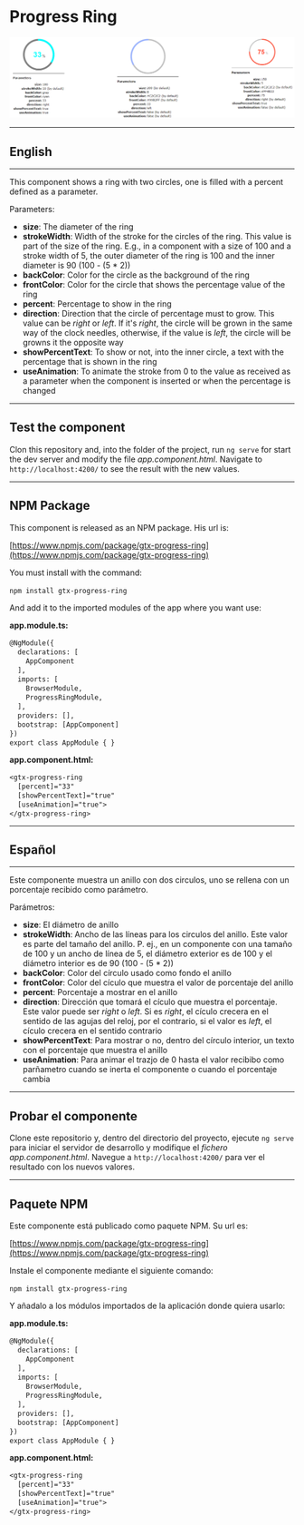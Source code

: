 # Progress Ring

![Example image](./example.png)

---
## English
---

This component shows a ring with two circles, one is filled with a percent defined as a parameter.

Parameters:

* **size**: The diameter of the ring
* **strokeWidth**: Width of the stroke for the circles of the ring. This value is part of the size of the ring. E.g., in a component with a size of 100 and a stroke width of 5, the outer diameter of the ring is 100 and the inner diameter is 90 (100 - (5 * 2))
* **backColor**: Color for the circle as the background of the ring
* **frontColor**: Color for the circle that shows the percentage value of the ring
* **percent**: Percentage to show in the ring
* **direction**: Direction that the circle of percentage must to grow. This value can be *right* or *left*. If it's *right*, the circle will be grown in the same way of the clock needles, otherwise, if the value is *left*, the circle will be growns it the opposite way
* **showPercentText**: To show or not, into the inner circle, a text with the percentage that is shown in the ring
* **useAnimation**: To animate the stroke from 0 to the value as received as a parameter when the component is inserted or when the percentage is changed

---

## Test the component

Clon this repository and, into the folder of the project, run `ng serve` for start the dev server and modify the file *app.component.html*. Navigate to `http://localhost:4200/` to see the result with the new values.

---
  
## NPM Package

This component is released as an NPM package. His url is:

[https://www.npmjs.com/package/gtx-progress-ring](https://www.npmjs.com/package/gtx-progress-ring)

You must install with the command:

`npm install gtx-progress-ring`

And add it to the imported modules of the app where you want use:

**app.module.ts:**
```
@NgModule({
  declarations: [
    AppComponent
  ],
  imports: [
    BrowserModule,
    ProgressRingModule,
  ],
  providers: [],
  bootstrap: [AppComponent]
})
export class AppModule { }
```
**app.component.html:**

```
<gtx-progress-ring
  [percent]="33"
  [showPercentText]="true"
  [useAnimation]="true">
</gtx-progress-ring>
```
---
## Español
---

Este componente muestra un anillo con dos circulos, uno se rellena con un porcentaje recibido como parámetro.

Parámetros:

* **size**: El diámetro de anillo
* **strokeWidth**: Ancho de las líneas para los circulos del anillo. Este valor es parte del tamaño del anillo. P. ej., en un componente con una tamaño de 100 y un ancho de línea de 5, el diámetro exterior es de 100 y el diámetro interior es de 90 (100 - (5 * 2))
* **backColor**: Color del círculo usado como fondo el anillo
* **frontColor**: Color del cículo que muestra el valor de porcentaje del anillo
* **percent**: Porcentaje a mostrar en el anillo
* **direction**: Dirección que tomará el cículo que muestra el porcentaje. Este valor puede ser *right* o *left*. Si es *right*, el cículo crecera en el sentido de las agujas del reloj, por el contrario, si el valor es *left*, el cículo crecera en el sentido contrario
* **showPercentText**: Para mostrar o no, dentro del círculo interior, un texto con el porcentaje que muestra el anillo
* **useAnimation**: Para animar el trazjo de 0 hasta el valor recibibo como parñametro cuando se inerta el componente o cuando el porcentaje cambia

---

## Probar el componente

Clone este repositorio y, dentro del directorio del proyecto, ejecute `ng serve` para iniciar el servidor de desarrollo y modifique el *fichero app.component.html*. Navegue a `http://localhost:4200/` para ver el resultado con los nuevos valores.

---

## Paquete NPM

Este componente está publicado como paquete NPM. Su url es:

[https://www.npmjs.com/package/gtx-progress-ring](https://www.npmjs.com/package/gtx-progress-ring)

Instale el componente mediante el siguiente comando:

`npm install gtx-progress-ring`

Y añadalo a los módulos importados de la aplicación donde quiera usarlo:

**app.module.ts:**
```
@NgModule({
  declarations: [
    AppComponent
  ],
  imports: [
    BrowserModule,
    ProgressRingModule,
  ],
  providers: [],
  bootstrap: [AppComponent]
})
export class AppModule { }
```
**app.component.html:**

```
<gtx-progress-ring
  [percent]="33"
  [showPercentText]="true"
  [useAnimation]="true">
</gtx-progress-ring>
```
